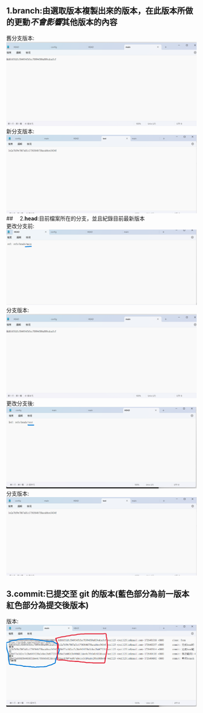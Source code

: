 ## 1.**branch**:由選取版本複製出來的版本，在此版本所做的更動*不會影響*其他版本的內容

舊分支版本:![範例1-1](./sampleIMGs/5.png "舊分支版本")  
新分支版本:![範例1-2](./sampleIMGs/7.png "新分支版本")  
##　 2.**head**:目前檔案所在的分支，並且紀錄目前最新版本  
更改分支前:![範例2-1](./sampleIMGs/3.png "更改分支前")  
分支版本:![範例2-2](./sampleIMGs/5.png "更改分支前")  
更改分支後:![範例2-3](./sampleIMGs/1.png "更改分支後")  
分支版本:![範例2-4](./sampleIMGs/7.png "更改分支後")

## 3.**commit**:已提交至 git 的版本(藍色部分為前一版本 紅色部分為提交後版本)

版本:![範例3-1](./sampleIMGs/9.png "各版本")
